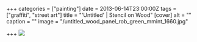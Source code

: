 +++
categories = ["painting"]
date = 2013-06-14T23:00:00Z
tags = ["graffiti", "street art"]
title = "'Untitled' | Stencil on Wood"
[cover]
alt = ""
caption = ""
image = "/untitled_wood_panel_rob_green_mmint_1660.jpg"

+++
![](/untitled_wood_panel_detail_rob_green_mmint.jpg)